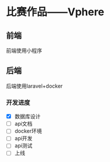 # 比赛作品——Vphere

## 前端

前端使用小程序

## 后端

后端使用laravel+docker

### 开发进度

- [x] 数据库设计
- [ ] api文档
- [ ] docker环境
- [ ] api开发
- [ ] api测试
- [ ] 上线
